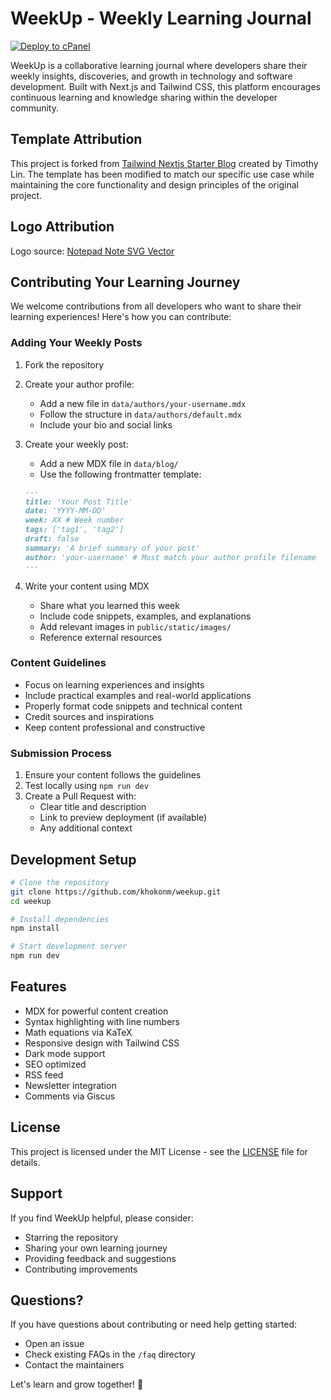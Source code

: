 # WeekUp - Weekly Learning Journal

[![Deploy to cPanel](https://github.com/khokonm/weekup/actions/workflows/cpanel-deploy.yml/badge.svg)](https://github.com/khokonm/weekup/actions/workflows/cpanel-deploy.yml)

WeekUp is a collaborative learning journal where developers share their weekly insights, discoveries, and growth in technology and software development. Built with Next.js and Tailwind CSS, this platform encourages continuous learning and knowledge sharing within the developer community.

## Template Attribution

This project is forked from [Tailwind Nextjs Starter Blog](https://github.com/timlrx/tailwind-nextjs-starter-blog) created by Timothy Lin. The template has been modified to match our specific use case while maintaining the core functionality and design principles of the original project.

## Logo Attribution

Logo source: [Notepad Note SVG Vector](https://www.svgrepo.com/svg/193785/notepad-note)

## Contributing Your Learning Journey

We welcome contributions from all developers who want to share their learning experiences! Here's how you can contribute:

### Adding Your Weekly Posts

1. Fork the repository
2. Create your author profile:
   - Add a new file in `data/authors/your-username.mdx`
   - Follow the structure in `data/authors/default.mdx`
   - Include your bio and social links

3. Create your weekly post:
   - Add a new MDX file in `data/blog/`
   - Use the following frontmatter template:
   ```md
   ---
   title: 'Your Post Title'
   date: 'YYYY-MM-DD'
   week: XX # Week number
   tags: ['tag1', 'tag2']
   draft: false
   summary: 'A brief summary of your post'
   author: 'your-username' # Must match your author profile filename
   ---
   ```

4. Write your content using MDX
   - Share what you learned this week
   - Include code snippets, examples, and explanations
   - Add relevant images in `public/static/images/`
   - Reference external resources

### Content Guidelines

- Focus on learning experiences and insights
- Include practical examples and real-world applications
- Properly format code snippets and technical content
- Credit sources and inspirations
- Keep content professional and constructive

### Submission Process

1. Ensure your content follows the guidelines
2. Test locally using `npm run dev`
3. Create a Pull Request with:
   - Clear title and description
   - Link to preview deployment (if available)
   - Any additional context

## Development Setup

```bash
# Clone the repository
git clone https://github.com/khokonm/weekup.git
cd weekup

# Install dependencies
npm install

# Start development server
npm run dev
```

## Features

- MDX for powerful content creation
- Syntax highlighting with line numbers
- Math equations via KaTeX
- Responsive design with Tailwind CSS
- Dark mode support
- SEO optimized
- RSS feed
- Newsletter integration
- Comments via Giscus

## License

This project is licensed under the MIT License - see the [LICENSE](LICENSE) file for details.

## Support

If you find WeekUp helpful, please consider:
- Starring the repository
- Sharing your own learning journey
- Providing feedback and suggestions
- Contributing improvements

## Questions?

If you have questions about contributing or need help getting started:
- Open an issue
- Check existing FAQs in the `/faq` directory
- Contact the maintainers

Let's learn and grow together! 🚀